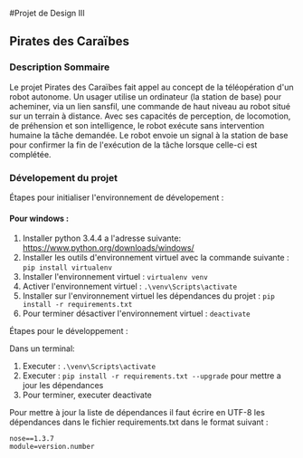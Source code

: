 #Projet de Design III 
## Pirates des Caraïbes
### Description Sommaire
Le projet Pirates des Caraïbes fait appel au concept de la téléopération d'un robot autonome.  Un usager utilise un ordinateur (la station de base) pour acheminer, via un lien sansfil, une commande de haut niveau au robot situé sur un terrain à distance. Avec ses capacités de perception, de locomotion, de préhension et son intelligence, le robot exécute sans intervention humaine la tâche demandée. Le robot envoie un signal à la station de base pour confirmer la fin de l'exécution de la tâche lorsque celle-ci est complétée.

### Dévelopement du projet

Étapes pour initialiser l'environnement de dévelopement :

#### Pour windows :

1.	Installer python 3.4.4 a l'adresse suivante:
		<https://www.python.org/downloads/windows/>
2.	Installer les outils d'environnement virtuel avec la commande suivante :
		```pip install virtualenv```
3.	Installer l'environnement virtuel :
		```virtualenv venv```
4.	Activer l'environnement virtuel :
		```.\venv\Scripts\activate```
5.	Installer sur l'environnement virtuel les dépendances du projet :
		```pip install -r requirements.txt```
6.	Pour terminer désactiver l'environnement virtuel :
		```deactivate```

Étapes pour le développement :
 
Dans un terminal: 
 
1.	Executer : ```.\venv\Scripts\activate ```
2.	Executer : ```pip install -r requirements.txt --upgrade``` pour mettre a jour les dépendances
3.	Pour terminer, executer deactivate

Pour mettre à jour la liste de dépendances il faut écrire en UTF-8 les dépendances dans le fichier requirements.txt dans le format suivant :

```
nose==1.3.7
module=version.number 
```
